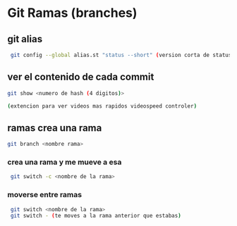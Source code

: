 # Git Ramas (branches)
## git alias
```sh
 git config --global alias.st "status --short" (version corta de status)
 ```
## ver el contenido de cada commit
 ```sh
 git show <numero de hash (4 digitos)>

 (extencion para ver videos mas rapidos videospeed controler)
 ```
 ## ramas crea una rama
 ```sh
 git branch <nombre rama>
```

 ### crea una rama y me mueve a esa
```sh
 git switch -c <nombre de la rama>
```

 ### moverse entre ramas 
```sh
 git switch <nombre de la rama>
 git switch - (te moves a la rama anterior que estabas)
 ```
